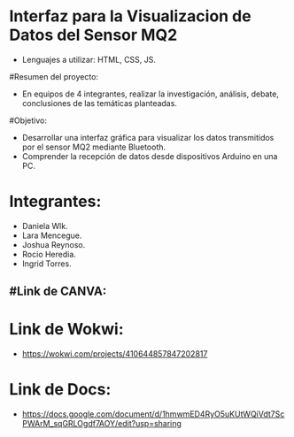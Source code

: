 # Interfaz para la Visualizacion de Datos del Sensor MQ2
- Lenguajes a utilizar: HTML, CSS, JS.

#Resumen del proyecto:
- En equipos de 4 integrantes, realizar la investigación, análisis, debate, conclusiones de las
temáticas planteadas.

#Objetivo:
- Desarrollar una interfaz gráfica para visualizar los datos transmitidos por el sensor MQ2
  mediante Bluetooth.
- Comprender la recepción de datos desde dispositivos Arduino en una PC.

# Integrantes:
- Daniela Wlk.
- Lara Mencegue.
- Joshua Reynoso.
- Rocio Heredia.
- Ingrid Torres.

#Link de CANVA:
- 

# Link de Wokwi:
- https://wokwi.com/projects/410644857847202817

# Link de Docs:
- https://docs.google.com/document/d/1hmwmED4RyO5uKUtWQiVdt7ScPWArM_sqGRLOgdf7AOY/edit?usp=sharing

